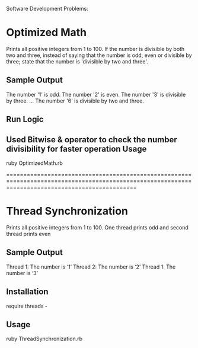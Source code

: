 Software Development Problems:

Optimized Math
================================================================================================================================================
Prints all positive integers from 1 to 100. If the number is divisible by both two and three, instead of saying that the number is odd,
even or divisible by three; state that the number is 'divisible by two and three'.

Sample Output
---------------
The number '1' is odd.
The number '2' is even.
The number '3' is divisible by three.
...
The number '6' is divisible by two and three.

Run Logic
-------------
Used Bitwise & operator to check the number divisibility for faster operation
Usage
------------
ruby OptimizedMath.rb

==================================================================================================================================================

Thread Synchronization
==================================================================================================================================================
Prints all positive integers from 1 to 100. One thread prints odd and second thread prints even

Sample Output
---------------
Thread 1: The number is ‘1’
Thread 2: The number is ‘2’
Thread 1: The number is ‘3’

Installation
------------
require threads - 

Usage
--------------
ruby ThreadSynchronization.rb


